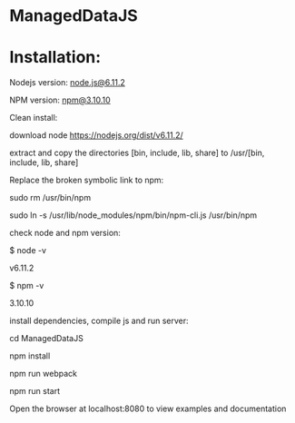 # ManagedDataJS

# Installation:

Nodejs version: node.js@6.11.2

NPM version: npm@3.10.10



Clean install:

download node https://nodejs.org/dist/v6.11.2/

extract and copy the directories [bin, include, lib, share] to /usr/[bin, include, lib, share]


Replace the broken symbolic link to npm:

sudo rm /usr/bin/npm

sudo ln -s /usr/lib/node_modules/npm/bin/npm-cli.js /usr/bin/npm


check node and npm version:

$  node -v

v6.11.2

$  npm -v

3.10.10


install dependencies, compile js and run server:

cd ManagedDataJS

npm install

npm run webpack

npm run start


Open the browser at localhost:8080 to view examples and documentation

